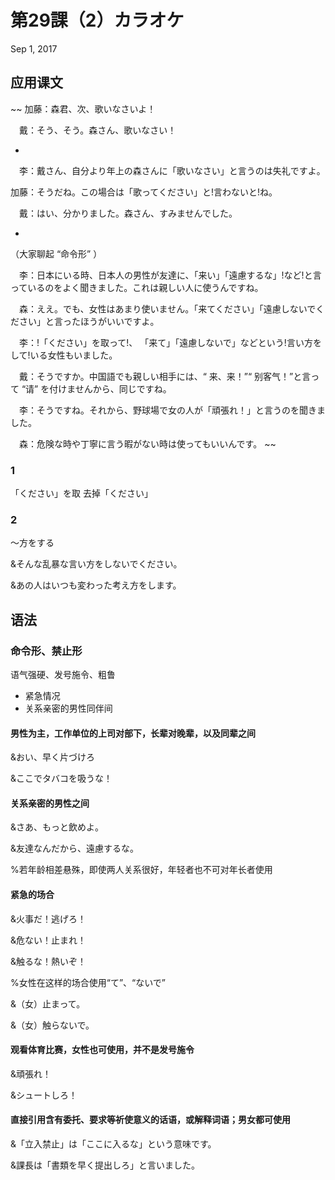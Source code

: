 # 第29課（2）カラオケ
Sep 1, 2017



## 应用课文
~~
加藤：森君、次、歌いなさいよ！

　戴：そう、そう。森さん、歌いなさい！

-

　李：戴さん、自分より年上の森さんに「歌いなさい」と言うのは失礼ですよ。 

加藤：そうだね。この場合は「歌ってください」と!言わないと!ね。

　戴：はい、分かりました。森さん、すみませんでした。 

-

 （大家聊起 “命令形” ）

　李：日本にいる時、日本人の男性が友達に、「来い」「遠慮するな」!など!と言っているのをよく聞きました。これは親しい人に使うんですね。 

　森：ええ。でも、女性はあまり使いません。「来てください」「遠慮しないでください」と言ったほうがいいですよ。 

　李：!「ください」を取って!、 「来て」「遠慮しないで」などという!言い方をして!いる女性もいました。     

　戴：そうですか。中国語でも親しい相手には、“ 来、来！”“ 别客气！”と言って “请” を付けませんから、同じですね。 

　李：そうですね。それから、野球場で女の人が「頑張れ！」と言うのを聞きました。 

　森：危険な時や丁寧に言う暇がない時は使ってもいいんです。
~~

### 1
「ください」を取 去掉「ください」

### 2
～方をする　

&そんな乱暴な言い方をしないでください。

&あの人はいつも変わった考え方をします。

## 语法
### 命令形、禁止形
语气强硬、发号施令、粗鲁

- 紧急情况
- 关系亲密的男性同伴间

#### 男性为主，工作单位的上司对部下，长辈对晚辈，以及同辈之间
&おい、早く片づけろ

&ここでタバコを吸うな！

#### 关系亲密的男性之间
&さあ、もっと飲めよ。

&友達なんだから、遠慮するな。

%若年龄相差悬殊，即使两人关系很好，年轻者也不可对年长者使用

#### 紧急的场合
&火事だ！逃げろ！

&危ない！止まれ！

&触るな！熱いぞ！

%女性在这样的场合使用“て”、“ないで”

&（女）止まって。

&（女）触らないで。

#### 观看体育比赛，女性也可使用，并不是发号施令
&頑張れ！

&シュートしろ！

#### 直接引用含有委托、要求等祈使意义的话语，或解释词语；男女都可使用
&「立入禁止」は「ここに入るな」という意味です。

&課長は「書類を早く提出しろ」と言いました。
